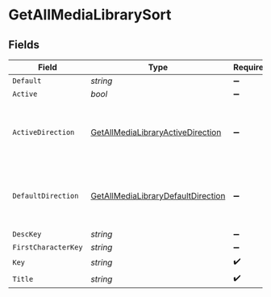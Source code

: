 # GetAllMediaLibrarySort


## Fields

| Field                                                                                             | Type                                                                                              | Required                                                                                          | Description                                                                                       | Example                                                                                           |
| ------------------------------------------------------------------------------------------------- | ------------------------------------------------------------------------------------------------- | ------------------------------------------------------------------------------------------------- | ------------------------------------------------------------------------------------------------- | ------------------------------------------------------------------------------------------------- |
| `Default`                                                                                         | *string*                                                                                          | :heavy_minus_sign:                                                                                | N/A                                                                                               | asc                                                                                               |
| `Active`                                                                                          | *bool*                                                                                            | :heavy_minus_sign:                                                                                | N/A                                                                                               | false                                                                                             |
| `ActiveDirection`                                                                                 | [GetAllMediaLibraryActiveDirection](../../Models/Requests/GetAllMediaLibraryActiveDirection.md)   | :heavy_minus_sign:                                                                                | The direction of the sort. Can be either `asc` or `desc`.<br/>                                    | asc                                                                                               |
| `DefaultDirection`                                                                                | [GetAllMediaLibraryDefaultDirection](../../Models/Requests/GetAllMediaLibraryDefaultDirection.md) | :heavy_minus_sign:                                                                                | The direction of the sort. Can be either `asc` or `desc`.<br/>                                    | asc                                                                                               |
| `DescKey`                                                                                         | *string*                                                                                          | :heavy_minus_sign:                                                                                | N/A                                                                                               | titleSort:desc                                                                                    |
| `FirstCharacterKey`                                                                               | *string*                                                                                          | :heavy_minus_sign:                                                                                | N/A                                                                                               | /library/sections/2/firstCharacter                                                                |
| `Key`                                                                                             | *string*                                                                                          | :heavy_check_mark:                                                                                | N/A                                                                                               | titleSort                                                                                         |
| `Title`                                                                                           | *string*                                                                                          | :heavy_check_mark:                                                                                | N/A                                                                                               | Title                                                                                             |